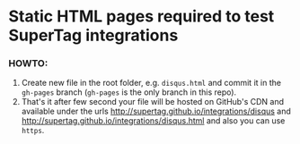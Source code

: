 # Static HTML pages required to test SuperTag integrations

### HOWTO:

1. Create new file in the root folder, e.g. `disqus.html` and commit it in the `gh-pages` branch (`gh-pages` is the only branch in this repo).
2. That's it after few second your file will be hosted on GitHub's CDN and available under the urls http://supertag.github.io/integrations/disqus and http://supertag.github.io/integrations/disqus.html and also you can use `https`.
